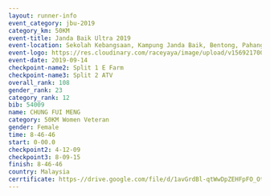 ```yaml
---
layout: runner-info 
event_category: jbu-2019 
category_km: 50KM 
event-title: Janda Baik Ultra 2019
event-location: Sekolah Kebangsaan, Kampung Janda Baik, Bentong, Pahang, Malaysia 
event-logo: https://res.cloudinary.com/raceyaya/image/upload/v1569217009/logo/janda-baik_vch1pc.jpg 
event-date: 2019-09-14 
checkpoint-name2: Split 1 E Farm 
checkpoint-name3: Split 2 ATV 
overall_rank: 108
gender_rank: 23
category_rank: 12
bib: 54009
name: CHUNG FUI MENG
category: 50KM Women Veteran
gender: Female
time: 8-46-46
start: 0-00.0
checkpoint2: 4-12-09
checkpoint3: 8-09-15
finish: 8-46-46
country: Malaysia
cerrtificate: https-//drive.google.com/file/d/1avGrdBl-qtWwDpZEHFpFO_OtpG1nUfsy/view?usp=sharing
---
```

